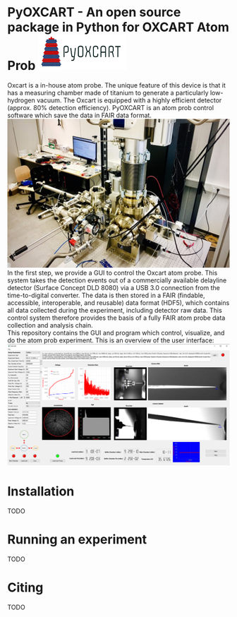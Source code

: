 #  PyOXCART - An open source package in Python for OXCART Atom Prob ![plot](./png/logo.png)
Oxcart is a in-house atom probe. 
The unique feature of this device is that it has a measuring chamber made of titanium to generate a particularly low-hydrogen vacuum.
The Oxcart is equipped with a highly efficient detector (approx. 80% detection efficiency). PyOXCART is an atom prob control software which save the data in FAIR data format.
![plot](./png/oxcart.png)
In the first step, we provide a GUI to control the Oxcart atom probe. This system takes the detection events out of a commercially available delayline detector (Surface Concept DLD 8080) via a USB 3.0 connection from the time-to-digital converter. The data is then stored in a FAIR (findable, accessible, interoperable, and reusable) data format (HDF5), which contains all data collected during the experiment, including detector raw data. 
This control system therefore provides the basis of a fully FAIR atom probe data collection and analysis chain.  
This repository contains the GUI and program which control, visualize, and do the atom prob experiment.
This is an overview of the user interface:
![plot](./png/screenshot.png)

#  Installation
TODO
# Running an experiment
TODO
# Citing 
TODO


